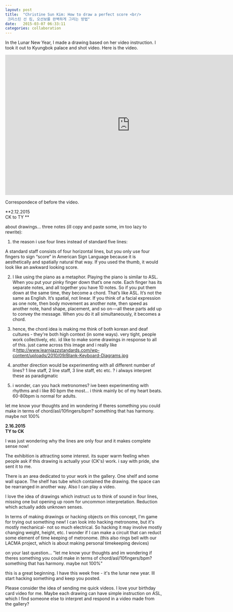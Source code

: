 ```yaml
---
layout: post
title:  "Christine Sun Kim: How to draw a perfect score <br/> 
 크리스틴 선 킴, 오선보를 완벽하게 그리는 방법"
date:   2015-03-07 06:33:11
categories: collaboration
---
```

 
In the Lunar New Year, I made a drawing based on her video instruction. I took it out to Kyungbok palace and shot video. Here is the video. 

<iframe src="https://player.vimeo.com/video/121637892?title=0&byline=0&portrait=0" width="800" height="450" frameborder="0" webkitallowfullscreen mozallowfullscreen allowfullscreen></iframe>

Correspondece of before the video.    

**2.12.2015  
CK to TY **  

 

about drawings... three notes (ill copy and paste some, im too lazy to rewrite):

1. the reason i use four lines instead of standard five lines:

A standard staff consists of four horizontal lines, but you only use four fingers to sign “score” in American Sign Language because it is aesthetically and spatially natural that way. If you used the thumb, it would look like an awkward looking score. 

2. I like using the piano as a metaphor. Playing the piano is similar to ASL. When you put your pinky finger down that’s one note. Each finger has its separate notes, and all together you have 10 notes. So if you put them down at the same time, they become a chord. That’s like ASL. It’s not the same as English. It’s spatial, not linear. If you think of a facial expression as one note, then body movement as another note, then speed as another note, hand shape, placement, and so on — all these parts add up to convey the message. When you do it all simultaneously, it becomes a chord.

3. hence, the chord idea is making me think of both korean and deaf cultures - they're both high context (in some ways). very tight, people work collectively, etc. id like to make some drawings in response to all of this. just came across this image and i really like it:http://www.learnjazzstandards.com/wp-content/uploads/2010/09/Blank-Keyboard-Diagrams.jpg

4. another direction would be experimenting with all different number of lines? 1 line staff, 2 line staff, 3 line staff, etc etc. ? i always interpret these as paradigmatic

5. i wonder, can you hack metronomes? ive been experimenting with rhythms and i like 80 bpm the most... i think mainly bc of my heart beats. 60-80bpm is normal for adults. 

let me know your thoughts and im wondering if theres something you could make in terms of chord/asl/10fingers/bpm? something that has harmony. maybe not 100%

 
**2.16.2015  
TY to CK**  
 
I was just wondering why the lines are only four and it makes complete sense now! 

The exhibition is attracting some interest. its super warm feeling when people ask if this drawing is actually your (CK's) work. i say with pride, she sent it to me.

There is an area dedicated to your work in the gallery. One shelf and some wall space. The shelf has tube which contained the drawing. the space can be rearranged in another way. Also I can play a video.

I love the idea of drawings which instruct us to think of sound in four lines, missing one but opening up room for uncommon interpretation. Reduction which actually adds unknown senses.

In terms of making drawings or hacking objects on this concept, I'm game for trying out something new! I can look into hacking metronome, but it's mostly mechanical- not so much electrical. So hacking it may involve mostly changing weight, height, etc. I wonder if I can make a circuit that can reduct some element of time keeping of metronome. (this also rings bell with our LACMA project, which is about making personal timekeeping devices) 

on your last question... 
"let me know your thoughts and im wondering if theres something you could make in terms of chord/asl/10fingers/bpm? something that has harmony. maybe not 100%"

this is a great beginning. I have this week free - it's the lunar new year. Ill start hacking something and keep you posted.

Please consider the idea of sending me quick videos. I love your birthday card video for me. Maybe each drawing can have simple instruction on ASL, which I find someone else to interpret and respond in a video made from the gallery?  